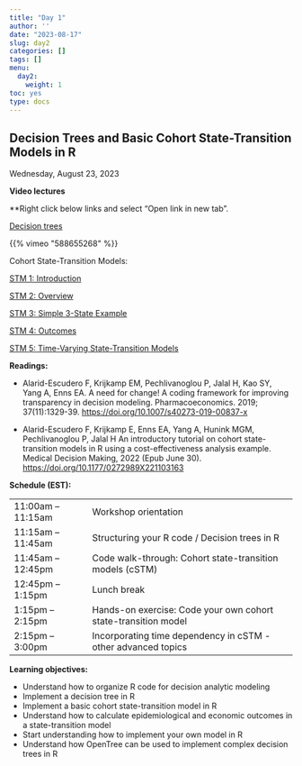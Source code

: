 ```yaml
---
title: "Day 1"
author: ''
date: "2023-08-17"
slug: day2
categories: []
tags: []
menu:
  day2:
    weight: 1
toc: yes
type: docs
---
```


## Decision Trees and Basic Cohort State-Transition Models in R

Wednesday, August 23, 2023

**Video lectures**

\*\*Right click below links and select “Open link in new tab”.

[Decision trees](https://vimeo.com/588655268/d8132e81b4?share=copy)

{{% vimeo "588655268" %}}

Cohort State-Transition Models:

[STM 1: Introduction](https://vimeo.com/474550894/f090f42dbe?share=copy)

[STM 2: Overview](https://vimeo.com/474550940/f56df95c06?share=copy)

[STM 3: Simple 3-State Example](https://vimeo.com/474551568/a27c4f3716?share=copy)

[STM 4: Outcomes](https://vimeo.com/474553106/b3c028d047?share=copy)

[STM 5: Time-Varying State-Transition Models](https://vimeo.com/474560741/e0b3674579?share=copy)

**Readings:**

-   Alarid-Escudero F, Krijkamp EM, Pechlivanoglou P, Jalal H, Kao SY, Yang A, Enns EA. A need for change! A coding framework for improving transparency in decision modeling. Pharmacoeconomics. 2019; 37(11):1329-39. <https://doi.org/10.1007/s40273-019-00837-x>

-   Alarid-Escudero F, Krijkamp E, Enns EA, Yang A, Hunink MGM, Pechlivanoglou P, Jalal H An introductory tutorial on cohort state-transition models in R using a cost-effectiveness analysis example. Medical Decision Making, 2022 (Epub June 30). <https://doi.org/10.1177/0272989X221103163>

**Schedule (EST):**

|                   |                                                                |
|-------------------|:---------------------------------------------------------------|
| 11:00am – 11:15am | Workshop orientation                                           |
| 11:15am – 11:45am | Structuring your R code / Decision trees in R                  |
| 11:45am – 12:45pm | Code walk-through: Cohort state-transition models (cSTM)       |
| 12:45pm – 1:15pm  | Lunch break                                                    |
| 1:15pm – 2:15pm   | Hands-on exercise: Code your own cohort state-transition model |
| 2:15pm – 3:00pm   | Incorporating time dependency in cSTM - other advanced topics  |

**Learning objectives:**

-   Understand how to organize R code for decision analytic modeling
-   Implement a decision tree in R
-   Implement a basic cohort state-transition model in R
-   Understand how to calculate epidemiological and economic outcomes in a state-transition model
-   Start understanding how to implement your own model in R
-   Understand how OpenTree can be used to implement complex decision trees in R

<!-- ## Live session recording: -->
<!-- [Zoom link](https://urldefense.com/v3/__https://umn.zoom.us/rec/share/8jx-9QDSN-OKINCyRKDQDBmk8l_TTpupr9W6k80qSogh1Dynb66-TdMSFd64UuKl.hTIcxzqmesP2mPxW__;!!D0zGoin7BXfl!-Q-siYB3O3odUjCkgJ6-SQe5xFSFXDF46p3nR_aLUlUDQHhIaVKmpVEwIJ3_MwI2uTYIsqlT76pC4KKQzg$) -->
<!-- [Part 1](https://umn.zoom.us/rec/share/ZJvL2tV2vmQeJarWijaSf5B2DU-VYaGocGQeW2Rkjhl1TJk9ZX5puYmf_70ucA-v.I2JgzJ6NHWAAzPib?startTime=1661778234000) -->
<!-- [Part 2](https://umn.zoom.us/rec/share/ZJvL2tV2vmQeJarWijaSf5B2DU-VYaGocGQeW2Rkjhl1TJk9ZX5puYmf_70ucA-v.I2JgzJ6NHWAAzPib?startTime=1661786212000) -->
<!-- # ```{r, echo=F} -->
<!-- # blogdown::shortcode("vimeo", "592848080") -->
<!-- # ``` -->
